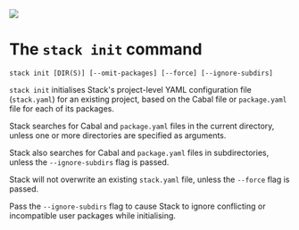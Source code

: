 <div class="hidden-warning"><a href="https://docs.haskellstack.org/"><img src="https://cdn.jsdelivr.net/gh/commercialhaskell/stack/doc/img/hidden-warning.svg"></a></div>

# The `stack init` command

~~~text
stack init [DIR(S)] [--omit-packages] [--force] [--ignore-subdirs]
~~~

`stack init` initialises Stack's project-level YAML configuration file
(`stack.yaml`) for an existing project, based on the Cabal file or
`package.yaml` file for each of its packages.

Stack searches for Cabal and `package.yaml` files in the current directory,
unless one or more directories are specified as arguments.

Stack also searches for Cabal and `package.yaml` files in subdirectories, unless
the `--ignore-subdirs` flag is passed.

Stack will not overwrite an existing `stack.yaml` file, unless the `--force`
flag is passed.

Pass the `--ignore-subdirs` flag to cause Stack to ignore conflicting or
incompatible user packages while initialising.
